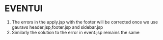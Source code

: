 # EVENTUI
1. The errors in the apply.jsp with the footer will be corrected once we use gauravs header.jsp,footer.jsp and sidebar.jsp
2. Similarly the solution to the error in event.jsp remains the same
